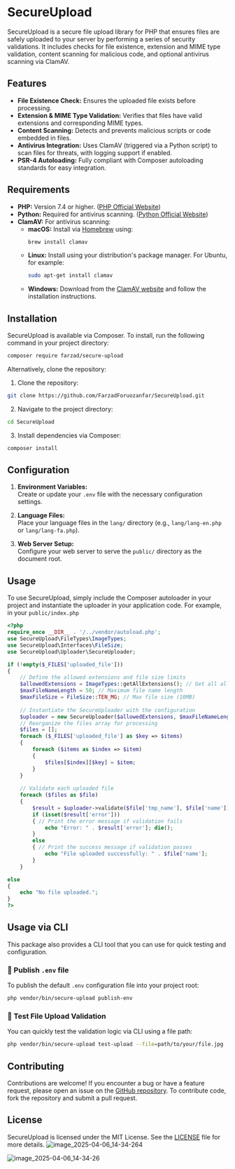 # SecureUpload

SecureUpload is a secure file upload library for PHP that ensures files are safely uploaded to your server by performing a series of security validations. It includes checks for file existence, extension and MIME type validation, content scanning for malicious code, and optional antivirus scanning via ClamAV.

## Features

- **File Existence Check:** Ensures the uploaded file exists before processing.
- **Extension & MIME Type Validation:** Verifies that files have valid extensions and corresponding MIME types.
- **Content Scanning:** Detects and prevents malicious scripts or code embedded in files.
- **Antivirus Integration:** Uses ClamAV (triggered via a Python script) to scan files for threats, with logging support if enabled.
- **PSR-4 Autoloading:** Fully compliant with Composer autoloading standards for easy integration.

## Requirements

- **PHP:** Version 7.4 or higher. ([PHP Official Website](https://www.php.net))
- **Python:** Required for antivirus scanning. ([Python Official Website](https://www.python.org))
- **ClamAV:** For antivirus scanning:
  - **macOS:** Install via [Homebrew](https://brew.sh) using:  
    ```bash
    brew install clamav
    ```
  - **Linux:** Install using your distribution's package manager. For Ubuntu, for example:  
    ```bash
    sudo apt-get install clamav
    ```
  - **Windows:** Download from the [ClamAV website](https://www.clamav.net/downloads#otherversions) and follow the installation instructions.

## Installation

SecureUpload is available via Composer. To install, run the following command in your project directory:

```bash
composer require farzad/secure-upload
```

Alternatively, clone the repository:
1.  Clone the repository:
    
   ```bash
   git clone https://github.com/FarzadForuozanfar/SecureUpload.git
   ```
    
2.  Navigate to the project directory:
    
   ```bash
   cd SecureUpload
   ```
    
3.  Install dependencies via Composer:
    
   ```bash
   composer install
   ```

## Configuration

1.  **Environment Variables:**  
    Create or update your `.env` file with the necessary configuration settings.
    
2.  **Language Files:**  
    Place your language files in the `lang/` directory (e.g., `lang/lang-en.php` or `lang/lang-fa.php`).
    
3.  **Web Server Setup:**  
    Configure your web server to serve the `public/` directory as the document root.

## Usage
To use SecureUpload, simply include the Composer autoloader in your project and instantiate the uploader in your application code. For example, in your `public/index.php`

```php
<?php 
require_once __DIR__ . '/../vendor/autoload.php';
use SecureUpload\FileTypes\ImageTypes; 
use SecureUpload\Interfaces\FileSize; 
use SecureUpload\Uploader\SecureUploader; 

if (!empty($_FILES['uploaded_file'])) 
{
    // Define the allowed extensions and file size limits
    $allowedExtensions = ImageTypes::getAllExtensions(); // Get all allowed extensions for images
    $maxFileNameLength = 50; // Maximum file name length
    $maxFileSize = FileSize::TEN_MG; // Max file size (10MB)
    
    // Instantiate the SecureUploader with the configuration
    $uploader = new SecureUploader($allowedExtensions, $maxFileNameLength, $maxFileSize); 
    // Reorganize the files array for processing
    $files = []; 
    foreach ($_FILES['uploaded_file'] as $key => $items) 
    { 
        foreach ($items as $index => $item) 
        {
            $files[$index][$key] = $item; 
        } 
    }
     
    // Validate each uploaded file
    foreach ($files as $file) 
    { 
        $result = $uploader->validate($file['tmp_name'], $file['name']); 
        if (isset($result['error'])) 
        { // Print the error message if validation fails
            echo "Error: " . $result['error']; die(); 
        } 
        else 
        { // Print the success message if validation passes
            echo "File uploaded successfully: " . $file['name']; 
        } 
    } 

else 
{
    echo "No file uploaded.";
} 
?>
```

## Usage via CLI
This package also provides a CLI tool that you can use for quick testing and configuration.

### 🔧 Publish `.env` file
To publish the default `.env` configuration file into your project root:

   ```bash
   php vendor/bin/secure-upload publish-env
   ```
### 🧪 Test File Upload Validation
You can quickly test the validation logic via CLI using a file path:

   ```bash
   php vendor/bin/secure-upload test-upload --file=path/to/your/file.jpg
   ```

## Contributing
Contributions are welcome! If you encounter a bug or have a feature request, please open an issue on the [GitHub repository](https://github.com/FarzadForuozanfar/SecureUpload/issues). To contribute code, fork the repository and submit a pull request.

## License
SecureUpload is licensed under the MIT License. See the [LICENSE](LICENSE) file for more details.
![image_2025-04-06_14-34-264](https://github.com/user-attachments/assets/2562e0a2-4e72-4e80-a077-e6936bf285b4)

![image_2025-04-06_14-34-26](https://github.com/user-attachments/assets/e57a43b3-cbac-48fe-9007-513887a8df8c)
